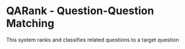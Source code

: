 # QARank - Question-Question Matching
This system ranks and classifies related questions to a target question
